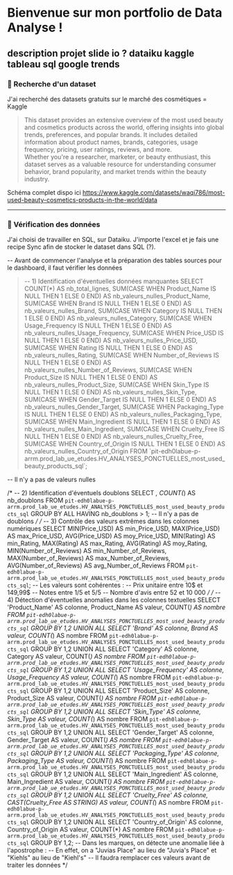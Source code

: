# Bienvenue sur mon portfolio de Data Analyse !

description projet
slide io ? dataiku kaggle tableau sql google trends
---

### :hibiscus: Recherche d'un dataset

J'ai recherché des datasets gratuits sur le marché des cosmétiques = Kaggle

> This dataset provides an extensive overview of the most used beauty and cosmetics products across the world, offering insights into global trends, preferences, and popular brands. It includes detailed information about product names, brands, categories, usage frequency, pricing, user ratings, reviews, and more.<br>
> Whether you're a researcher, marketer, or beauty enthusiast, this dataset serves as a valuable resource for understanding consumer behavior, brand popularity, and market trends within the beauty industry.

Schéma complet dispo ici https://www.kaggle.com/datasets/waqi786/most-used-beauty-cosmetics-products-in-the-world/data

---

### :hibiscus: Vérification des données

J'ai choisi de travailler en SQL, sur Dataiku. J'importe l'excel et je fais une recipe Sync afin de stocker le dataset dans SQL (?).

-- Avant de commencer l'analyse et la préparation des tables sources pour le dashboard, il faut vérifier les données

<blockquote>
-- 1) Identification d'éventuelles données manquantes
SELECT COUNT(*) AS nb_total_lignes,
    SUM(CASE WHEN Product_Name IS NULL THEN 1 ELSE 0 END) AS nb_valeurs_nulles_Product_Name,
    SUM(CASE WHEN Brand IS NULL THEN 1 ELSE 0 END) AS nb_valeurs_nulles_Brand,
    SUM(CASE WHEN Category IS NULL THEN 1 ELSE 0 END) AS nb_valeurs_nulles_Category,
    SUM(CASE WHEN Usage_Frequency IS NULL THEN 1 ELSE 0 END) AS nb_valeurs_nulles_Usage_Frequency,
    SUM(CASE WHEN Price_USD IS NULL THEN 1 ELSE 0 END) AS nb_valeurs_nulles_Price_USD,
    SUM(CASE WHEN Rating IS NULL THEN 1 ELSE 0 END) AS nb_valeurs_nulles_Rating,
    SUM(CASE WHEN Number_of_Reviews IS NULL THEN 1 ELSE 0 END) AS nb_valeurs_nulles_Number_of_Reviews,
    SUM(CASE WHEN Product_Size IS NULL THEN 1 ELSE 0 END) AS nb_valeurs_nulles_Product_Size,
    SUM(CASE WHEN Skin_Type IS NULL THEN 1 ELSE 0 END) AS nb_valeurs_nulles_Skin_Type,
    SUM(CASE WHEN Gender_Target IS NULL THEN 1 ELSE 0 END) AS nb_valeurs_nulles_Gender_Target,
    SUM(CASE WHEN Packaging_Type IS NULL THEN 1 ELSE 0 END) AS nb_valeurs_nulles_Packaging_Type,
    SUM(CASE WHEN Main_Ingredient IS NULL THEN 1 ELSE 0 END) AS nb_valeurs_nulles_Main_Ingredient,
    SUM(CASE WHEN Cruelty_Free IS NULL THEN 1 ELSE 0 END) AS nb_valeurs_nulles_Cruelty_Free,
    SUM(CASE WHEN Country_of_Origin IS NULL THEN 1 ELSE 0 END) AS nb_valeurs_nulles_Country_of_Origin
FROM `pit-edh0labue-p-arrm.prod_lab_ue_etudes.HV_ANALYSES_PONCTUELLES_most_used_beauty_products_sql`;
</blockquote>
-- Il n'y a pas de valeurs nulles

/*
-- 2) Identification d'éventuels doublons
SELECT *,
    COUNT(*) AS nb_doublons
FROM `pit-edh0labue-p-arrm.prod_lab_ue_etudes.HV_ANALYSES_PONCTUELLES_most_used_beauty_products_sql`
GROUP BY ALL
HAVING nb_doublons > 1;
-- Il n'y a pas de doublons
*/
/*
-- 3) Contrôle des valeurs extrêmes dans les colonnes numériques
SELECT MIN(Price_USD) AS min_Price_USD,
    MAX(Price_USD) AS max_Price_USD,
    AVG(Price_USD) AS moy_Price_USD,
    MIN(Rating) AS min_Rating,
    MAX(Rating) AS max_Rating,
    AVG(Rating) AS moy_Rating,
    MIN(Number_of_Reviews) AS min_Number_of_Reviews,
    MAX(Number_of_Reviews) AS max_Number_of_Reviews,
    AVG(Number_of_Reviews) AS avg_Number_of_Reviews
FROM `pit-edh0labue-p-arrm.prod_lab_ue_etudes.HV_ANALYSES_PONCTUELLES_most_used_beauty_products_sql`;
-- Les valeurs sont cohérentes :
-- Prix unitaire entre 10$ et 149,99$
-- Notes entre 1/5 et 5/5
-- Nombre d'avis entre 52 et 10 000
*/
/*
-- 4) Détection d'éventuelles anomalies dans les colonnes textuelles
SELECT 'Product_Name' AS colonne, Product_Name AS valeur, COUNT(*) AS nombre
FROM `pit-edh0labue-p-arrm.prod_lab_ue_etudes.HV_ANALYSES_PONCTUELLES_most_used_beauty_products_sql`
GROUP BY 1,2
UNION ALL
SELECT 'Brand' AS colonne, Brand AS valeur, COUNT(*) AS nombre
FROM `pit-edh0labue-p-arrm.prod_lab_ue_etudes.HV_ANALYSES_PONCTUELLES_most_used_beauty_products_sql`
GROUP BY 1,2
UNION ALL
SELECT 'Category' AS colonne, Category AS valeur, COUNT(*) AS nombre
FROM `pit-edh0labue-p-arrm.prod_lab_ue_etudes.HV_ANALYSES_PONCTUELLES_most_used_beauty_products_sql`
GROUP BY 1,2
UNION ALL
SELECT 'Usage_Frequency' AS colonne, Usage_Frequency AS valeur, COUNT(*) AS nombre
FROM `pit-edh0labue-p-arrm.prod_lab_ue_etudes.HV_ANALYSES_PONCTUELLES_most_used_beauty_products_sql`
GROUP BY 1,2
UNION ALL
SELECT 'Product_Size' AS colonne, Product_Size AS valeur, COUNT(*) AS nombre
FROM `pit-edh0labue-p-arrm.prod_lab_ue_etudes.HV_ANALYSES_PONCTUELLES_most_used_beauty_products_sql`
GROUP BY 1,2
UNION ALL
SELECT 'Skin_Type' AS colonne, Skin_Type AS valeur, COUNT(*) AS nombre
FROM `pit-edh0labue-p-arrm.prod_lab_ue_etudes.HV_ANALYSES_PONCTUELLES_most_used_beauty_products_sql`
GROUP BY 1,2
UNION ALL
SELECT 'Gender_Target' AS colonne, Gender_Target AS valeur, COUNT(*) AS nombre
FROM `pit-edh0labue-p-arrm.prod_lab_ue_etudes.HV_ANALYSES_PONCTUELLES_most_used_beauty_products_sql`
GROUP BY 1,2
UNION ALL
SELECT 'Packaging_Type' AS colonne, Packaging_Type AS valeur, COUNT(*) AS nombre
FROM `pit-edh0labue-p-arrm.prod_lab_ue_etudes.HV_ANALYSES_PONCTUELLES_most_used_beauty_products_sql`
GROUP BY 1,2
UNION ALL
SELECT 'Main_Ingredient' AS colonne, Main_Ingredient AS valeur, COUNT(*) AS nombre
FROM `pit-edh0labue-p-arrm.prod_lab_ue_etudes.HV_ANALYSES_PONCTUELLES_most_used_beauty_products_sql`
GROUP BY 1,2
UNION ALL
SELECT 'Cruelty_Free' AS colonne, CAST(Cruelty_Free AS STRING) AS valeur, COUNT(*) AS nombre
FROM `pit-edh0labue-p-arrm.prod_lab_ue_etudes.HV_ANALYSES_PONCTUELLES_most_used_beauty_products_sql`
GROUP BY 1,2
UNION ALL
SELECT 'Country_of_Origin' AS colonne, Country_of_Origin AS valeur, COUNT(*) AS nombre
FROM `pit-edh0labue-p-arrm.prod_lab_ue_etudes.HV_ANALYSES_PONCTUELLES_most_used_beauty_products_sql`
GROUP BY 1,2;
-- Dans les marques, on détecte une anomalie liée à l'apostrophe :
-- En effet, on a "Juvias Place" au lieu de "Juvia's Place" et "Kiehls" au lieu de "Kiehl's"
-- Il faudra remplacer ces valeurs avant de traiter les données
*/

